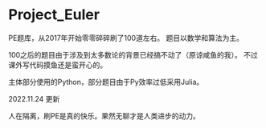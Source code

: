 # Project_Euler

PE题库，从2017年开始零零碎碎刷了100道左右。
题目以数学和算法为主。

100之后的题目由于涉及到太多数论的背景已经搞不动了（原谅咸鱼的我）。
不过课外写代码摸鱼还是蛮开心的。

主体部分使用的Python，部分题目由于Py效率过低采用Julia。

2022.11.24 更新

人在隔离，刷PE是真的快乐。果然无聊才是人类进步的动力。

